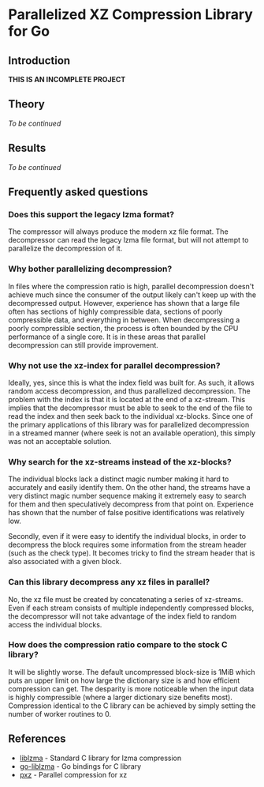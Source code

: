 # Parallelized XZ Compression Library for Go #

## Introduction ##
**THIS IS AN INCOMPLETE PROJECT**

## Theory ##
*To be continued*

## Results ##
*To be continued*

## Frequently asked questions ##

### Does this support the legacy lzma format? ###
The compressor will always produce the modern xz file format. The decompressor
can read the legacy lzma file format, but will not attempt to parallelize the
decompression of it.

### Why bother parallelizing decompression? ###
In files where the compression ratio is high, parallel decompression doesn't
achieve much since the consumer of the output likely can't keep up with the
decompressed output. However, experience has shown that a large file often has
sections of highly compressible data, sections of poorly compressible data, and
everything in between. When decompressing a poorly compressible section, the
process is often bounded by the CPU performance of a single core. It is in these
areas that parallel decompression can still provide improvement.

### Why not use the xz-index for parallel decompression? ###
Ideally, yes, since this is what the index field was built for. As such, it
allows random access decompression, and thus parallelized decompression.
The problem with the index is that it is located at the end of a xz-stream.
This implies that the decompressor must be able to seek to the end of the file
to read the index and then seek back to the individual xz-blocks. Since one of
the primary applications of this library was for parallelized decompression in a
streamed manner (where seek is not an available operation), this simply was not
an acceptable solution.

### Why search for the xz-streams instead of the xz-blocks? ###
The individual blocks lack a distinct magic number making it hard to accurately
and easily identify them. On the other hand, the streams have a very distinct
magic number sequence making it extremely easy to search for them and then
speculatively decompress from that point on. Experience has shown that the
number of false positive identifications was relatively low.

Secondly, even if it were easy to identify the individual blocks, in order to
decompress the block requires some information from the stream header (such as
the check type). It becomes tricky to find the stream header that is also
associated with a given block.

### Can this library decompress any xz files in parallel? ###
No, the xz file must be created by concatenating a series of xz-streams.
Even if each stream consists of multiple independently compressed blocks,
the decompressor will not take advantage of the index field to random access
the individual blocks.

### How does the compression ratio compare to the stock C library? ###
It will be slightly worse. The default uncompressed block-size is 1MiB which
puts an upper limit on how large the dictionary size is and how efficient
compression can get. The desparity is more noticeable when the input data is
highly compressible (where a larger dictionary size benefits most).
Compression identical to the C library can be achieved by simply setting the
number of worker routines to 0.

## References ##

* [liblzma](http://tukaani.org/xz/) - Standard C library for lzma compression
* [go-liblzma](https://github.com/remyoudompheng/go-liblzma) - Go bindings for C library
* [pxz](http://jnovy.fedorapeople.org/pxz/) - Parallel compression for xz
